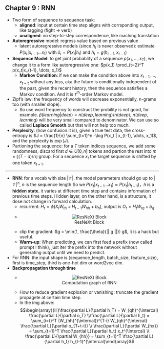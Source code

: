 ## Chapter 9 : RNN
- Two form of sequence to sequence task:
  - **aligned**: input at certain time step aligns with corrsponding output, like tagging (fight -> verb)
  - **unaligned**: no step-to-step correspondence, like maching translation
- **Autoregressive** model: regress value based on previous value
  - latent autoregressive models (since $h_t$ is never observed): estimate $P(x_t | x_{t-1} \dots x_1)$ with $\hat x_t = P(x_t | h_t)$ and $h_t = g(h_{t-1}, x_{t-1})$
- **Sequence Model**: to get joint probablity of a sequence $p(x_1, \dots, x_T)$, we change it to a form like autoregressive one: $p(x_1) \prod_{t=2}^T p(x_t|x_{t-1}, \dots, x_1)$
  - **Markov Condition**: if we can make the condition above into $x_{t-1}, \dots, x_{t-\tau}$ without any loss, aka the future is conditionally independent of the past, given the recent history, then the sequence satisfies a Markov condition. And it is $\tau^{th}$-order Markov model.
- Zipf’s law: the frequency of words will decrease exponentially, n-grams too (with smaller slope).
  - So use word frequency to construct the probility is not good, for example. $\hat p(learning|deep) = n(deep, learning) / n(deep)$, $n(deep, learning)$ will be very small compared to denominator. We can use so called **Laplace Smooth** but that will not help too much.
- **Perplexity**: (how confusion it is), given a true test data, the cross-entropy is $J = \frac{1}{n} \sum_{t=1}^n -\log P(x_t | x_{t-1}, \dots, x_1)$, and the perplexity is $\exp(J)$.
- Partioning the sequence: for a $T$ token indices sequence, we add some randomness, discard first $d \in U(0, n]$ tokens and partion the rest into $m = \lfloor (T-d) / n \rfloor$ group. For a sequence $x_t$ the target sequence is shifted by one token $x_{t+1}$.
---
- **RNN**: for a vocab with size $|\mathcal V|$, the model parameters should go up to $|\mathcal V|^n$, $n$ is the sequence length.So we $P(x_t | x_{t-1} \dots x_1) \approx P(x_t | h_{t-1})$，$h$ is a **hidden state**, it varies at different time step and contains information of previous time steps. Hidden layer, on the other hand, is a structure, it dose not change in forward calculation.
  - recurrent: $H_t = \phi (X_tW_{th} + H_{t-1}W_{hh} + b_h)$, output is $O_t = H_tW_{tq} + b_q$.
  - <figure style="text-align: center;">
      <img alt="ResNeXt Block" src="https://d2l.ai/_images/rnn.svg" style="background-color: white; display: inline-block;">
      <figcaption> ResNeXt Block </figcaption>
    </figure>
  - clip the gradient: $g = \min(1, \frac{\theta}{|| g ||}) g$, it is a hack but useful.
  - **Warm-up**: When predicting, we can first feed a prefix (now called prompt I think), just iter the prefix into the network without generating output until we need to predict.
- For RNN: the input shape is (sequence_length, batch_size, feature_size), first is time_step, third is one-hot dim or word2vec dim.
- **Backpropagation through time**
  - <figure style="text-align: center;">
      <img alt="ResNeXt Block" src="https://d2l.ai/_images/rnn-bptt.svg" style="background-color: white; display: inline-block;">
      <figcaption> Computation graph of RNN </figcaption>
    </figure>
  - How to reduce gradient explosion or vanishing: truncate the gradient propagete at certain time step.
  - In the img above: $$\begin{array}{lll}\frac{\partial L}{\partial h_T} = W_{qh}^{\intercal} \frac{\partial L}{\partial o_T} \\\frac{\partial L}{\partial h_t} = \sum_{i=t}^T (W_{hh}^{\intercal})^{T-i} W_{qh}^{\intercal} \frac{\partial L}{\partial o_{T+t-i}} \\ \frac{\partial L}{\partial W_{hx}} = \sum_{t=1}^T \frac{\partial L}{\partial h_t} x_t^{\intercal} \\ \frac{\partial L}{\partial W_{hh}} = \sum_{t=1}^T \frac{\partial L}{\partial h_t} h_{t-1}^{\intercal}\end{array}$$